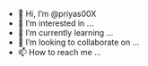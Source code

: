 - 👋 Hi, I’m @priyas00X
- 👀 I’m interested in ...
- 🌱 I’m currently learning ...
- 💞️ I’m looking to collaborate on ...
- 📫 How to reach me ...

<!---
priyas00X/priyas00X is a ✨ special ✨ repository because its `README.md` (this file) appears on your GitHub profile.
You can click the Preview link to take a look at your changes.
--->

